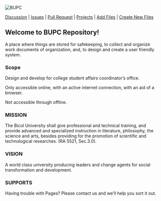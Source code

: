 ![BUPC](https://user-images.githubusercontent.com/96967512/147871607-004f0708-2d13-4426-b28c-220f3d610182.gif)


[Discussion](https://github.com/BUPCSAC/BUPC-Repository/discussions)  |  [Issues](https://github.com/BUPCSAC/BUPC-Repository/issues/new/choose)  |  [Pull Request](https://github.com/BUPCSAC/BUPC-Repository/pulls)  |   [Projects](https://github.com/BUPCSAC/BUPC-Repository/projects)  |  [Add Files](https://github.com/BUPCSAC/BUPC-Repository/upload/main)  |  [Create New Files](https://github.com/BUPCSAC/BUPC-Repository/new/main)

## Welcome to BUPC Repository!

A place where things are stored for safekeeping, to collect and organize work documents of organization, and, to design and create a user friendly system.

### Scope

Design and develop for college student affairs coordinator’s office.

Only accessible online, with an active internet connection, with an aid of a browser.

Not accessible through offline.

### MISSION

The Bicol University shall give professional and technical training, and provide advanced and specialized instruction in literature, philosophy, the science and arts, besides providing for the promotion of scientific and technological researches. (RA 5521, Sec.3.0).

### VISION

A world class university producing leaders and change agents for social transformation and development.

### SUPPORTS

Having trouble with Pages? Please contact us and we’ll help you sort it out.
